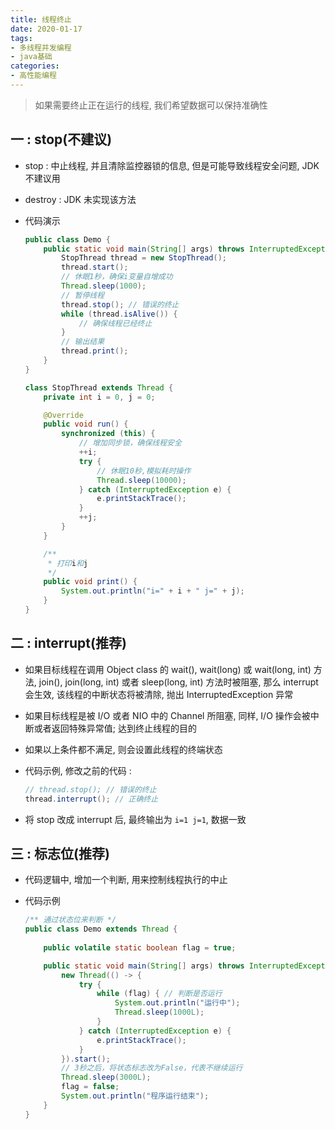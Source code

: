 ```yaml
---
title: 线程终止
date: 2020-01-17
tags: 
- 多线程并发编程
- java基础
categories:
- 高性能编程
---
```




> 如果需要终止正在运行的线程, 我们希望数据可以保持准确性



## 一 : stop(不建议)

- stop : 中止线程, 并且清除监控器锁的信息, 但是可能导致线程安全问题, JDK 不建议用

- destroy : JDK 未实现该方法

- 代码演示

  ```java
  public class Demo {
      public static void main(String[] args) throws InterruptedException {
          StopThread thread = new StopThread();
          thread.start();
          // 休眠1秒，确保i变量自增成功
          Thread.sleep(1000);
          // 暂停线程
          thread.stop(); // 错误的终止
          while (thread.isAlive()) {
              // 确保线程已经终止
          } 
          // 输出结果
          thread.print();
      }
  }
  
  class StopThread extends Thread {
      private int i = 0, j = 0;
  
      @Override
      public void run() {
          synchronized (this) {
              // 增加同步锁，确保线程安全
              ++i;
              try {
                  // 休眠10秒,模拟耗时操作
                  Thread.sleep(10000);
              } catch (InterruptedException e) {
                  e.printStackTrace();
              }
              ++j;
          }
      }
  
      /**
       * 打印i和j
       */
      public void print() {
          System.out.println("i=" + i + " j=" + j);
      }
  }
  ```

## 二 : interrupt(推荐)

- 如果目标线程在调用 Object class 的 wait(), wait(long) 或 wait(long, int) 方法, join(), join(long, int) 或者 sleep(long, int) 方法时被阻塞, 那么 interrupt 会生效, 该线程的中断状态将被清除, 抛出 InterruptedException 异常

- 如果目标线程是被 I/O 或者 NIO 中的 Channel 所阻塞, 同样, I/O 操作会被中断或者返回特殊异常值; 达到终止线程的目的

- 如果以上条件都不满足, 则会设置此线程的终端状态

- 代码示例, 修改之前的代码 : 

  ```java
  // thread.stop(); // 错误的终止
  thread.interrupt(); // 正确终止
  ```

- 将 stop 改成 interrupt 后, 最终输出为 `i=1 j=1`, 数据一致

## 三 : 标志位(推荐)

- 代码逻辑中, 增加一个判断, 用来控制线程执行的中止

- 代码示例

  ```java
  /** 通过状态位来判断 */
  public class Demo extends Thread {
      
      public volatile static boolean flag = true;
  
      public static void main(String[] args) throws InterruptedException {
          new Thread(() -> {
              try {
                  while (flag) { // 判断是否运行
                      System.out.println("运行中");
                      Thread.sleep(1000L);
                  }
              } catch (InterruptedException e) {
                  e.printStackTrace();
              }
          }).start();
          // 3秒之后，将状态标志改为False，代表不继续运行
          Thread.sleep(3000L);
          flag = false;
          System.out.println("程序运行结束");
      }
  }
  ```